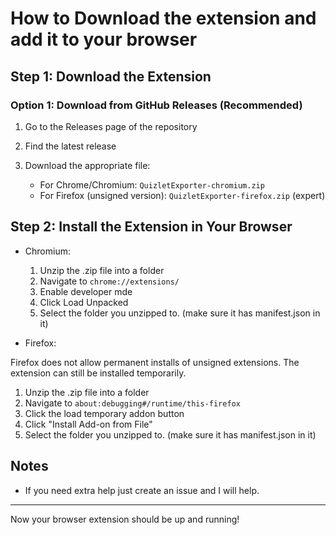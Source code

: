 # How to Download the extension and add it to your browser

## Step 1: Download the Extension

### Option 1: Download from GitHub Releases (Recommended)

1. Go to the Releases page of the repository
2. Find the latest release
3. Download the appropriate file:

   - For Chrome/Chromium: `QuizletExporter-chromium.zip`
   - For Firefox (unsigned version): `QuizletExporter-firefox.zip` (expert)

## Step 2: Install the Extension in Your Browser

- Chromium:
  1. Unzip the .zip file into a folder
  2. Navigate to `chrome://extensions/`
  3. Enable developer mde
  4. Click Load Unpacked
  5. Select the folder you unzipped to. (make sure it has manifest.json in it)

- Firefox:

Firefox does not allow permanent installs of unsigned extensions. The extension can still be installed temporarily.

  1. Unzip the .zip file into a folder
  2. Navigate to  `about:debugging#/runtime/this-firefox`
  3. Click the load temporary addon button
  4. Click "Install Add-on from File"
  5. Select the folder you unzipped to. (make sure it has manifest.json in it)

## Notes

- If you need extra help just create an issue and I will help.

---

Now your browser extension should be up and running!
